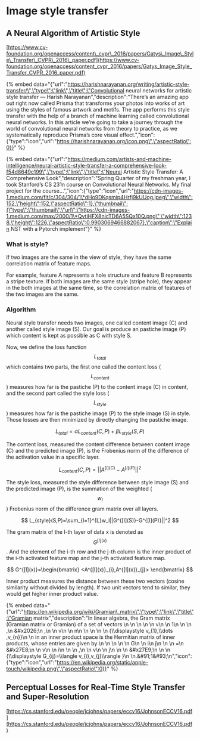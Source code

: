 # Image style transfer

## A Neural Algorithm of Artistic Style

[https://www.cv-foundation.org/openaccess/content\_cvpr\_2016/papers/Gatys\_Image\_Style\_Transfer\_CVPR\_2016\_paper.pdf](https://www.cv-foundation.org/openaccess/content_cvpr_2016/papers/Gatys_Image_Style_Transfer_CVPR_2016_paper.pdf)

{% embed data="{\"url\":\"https://harishnarayanan.org/writing/artistic-style-transfer/\",\"type\":\"link\",\"title\":\"Convolutional neural networks for artistic style transfer — Harish Narayanan\",\"description\":\"There’s an amazing app out right now called Prisma that transforms your photos into works of art using the styles of famous artwork and motifs. The app performs this style transfer with the help of a branch of machine learning called convolutional neural networks. In this article we’re going to take a journey through the world of convolutional neural networks from theory to practice, as we systematically reproduce Prisma’s core visual effect.\",\"icon\":{\"type\":\"icon\",\"url\":\"https://harishnarayanan.org/icon.png\",\"aspectRatio\":0}}" %}

{% embed data="{\"url\":\"https://medium.com/artists-and-machine-intelligence/neural-artistic-style-transfer-a-comprehensive-look-f54d8649c199\",\"type\":\"link\",\"title\":\"Neural Artistic Style Transfer: A Comprehensive Look\",\"description\":\"Spring Quarter of my freshman year, I took Stanford’s CS 231n course on Convolutional Neural Networks. My final project for the course…\",\"icon\":{\"type\":\"icon\",\"url\":\"https://cdn-images-1.medium.com/fit/c/304/304/1\*dHo9DKqsmip4Hrfj9kUUog.jpeg\",\"width\":152,\"height\":152,\"aspectRatio\":1},\"thumbnail\":{\"type\":\"thumbnail\",\"url\":\"https://cdn-images-1.medium.com/max/2000/1\*QvtiHFX8nicTD6A5SQx10Q.png\",\"width\":1238,\"height\":1226,\"aspectRatio\":0.9903069466882067},\"caption\":\"Explain NST with a Pytorch implement\"}" %}

### What is style?

If two images are the same in the view of style, they have the same correlation matrix of feature maps.

For example, feature A represents a hole structure and feature B represents a stripe texture. If both images are the same style \(stripe hole\), they appear in the both images at the same time, so the correlation matrix of features of the two images are the same.

### Algorithm

Neural style transfer needs two images, one called content image \(C\) and another called style image \(S\). Our goal is produce an pastiche image \(P\) which content is kept as possible as C with style S.

Now, we define the loss function $$L_{total}$$ which contains two parts, the first one called the content loss \($$L_{content}$$\) measures how far is the pastiche \(P\) to the content image \(C\) in content, and the second part called the style loss \($$L_{style}$$\) measures how far is the pastiche image \(P\) to the style image \(S\) in style. Those losses are then minimized by directly changing the pastiche image.

$$
L_{total}=\alpha L_{content}(C,P)+\beta L_{style}(S,P)
$$

The content loss, measured the content difference between content image \(C\) and the predicted image \(P\), is the Frobenius norm of the difference of the activation value in a specific layer.

$$
L_{content}(C,P)=||A^{[l](C)}-A^{[l](P)}||^2
$$

The style loss, measured the style difference between style image \(S\) and the predicted image \(P\), is the summation of the weighted \($$w_l$$\) Frobenius norm of the difference gram matrix over all layers.

$$
L_{style}(S,P)=\sum_{l=1}^{L}w_l||G^{[l](S)}-G^{[l](P)}||^2
$$

The gram matrix of the l-th layer of data x is denoted as $$G^{[l](x)}$$. And the element of the i-th row and the j-th column is the inner product of the i-th activated feature map and the j-th activated feature map. 

$$
G^{[l](x)}=\begin{bmatrix}
<A^{[l](x)}_{i},A^{[l](x)}_{j}>
\end{bmatrix}
$$

Inner product measures the distance between these two vectors \(cosine similarity without divided by length\). If two unit vectors tend to similar, they would get higher inner product value.

{% embed data="{\"url\":\"https://en.wikipedia.org/wiki/Gramian\_matrix\",\"type\":\"link\",\"title\":\"Gramian matrix\",\"description\":\"In linear algebra, the Gram matrix \(Gramian matrix or Gramian\) of a set of vectors \\n  \\n    \\n      \\n        \\n          v\\n          \\n            1\\n          \\n        \\n        ,\\n        &\#x2026;\\n        ,\\n        \\n          v\\n          \\n            n\\n          \\n        \\n      \\n    \\n    {\\\\displaystyle v\_{1},\\\\dots ,v\_{n}}\\n  \\n in an inner product space is the Hermitian matrix of inner products, whose entries are given by \\n  \\n    \\n      \\n        \\n          G\\n          \\n            i\\n            j\\n          \\n        \\n        =\\n        &\#x27E8;\\n        \\n          v\\n          \\n            i\\n          \\n        \\n        ,\\n        \\n          v\\n          \\n            j\\n          \\n        \\n        &\#x27E9;\\n      \\n    \\n    {\\\\displaystyle G\_{ij}=\\\\langle v\_{i},v\_{j}\\\\rangle }\\n  \\n.&\#91;1&\#93;\\n\",\"icon\":{\"type\":\"icon\",\"url\":\"https://en.wikipedia.org/static/apple-touch/wikipedia.png\",\"aspectRatio\":0}}" %}

## Perceptual Losses for Real-Time Style Transfer and Super-Resolution

[https://cs.stanford.edu/people/jcjohns/papers/eccv16/JohnsonECCV16.pdf](https://cs.stanford.edu/people/jcjohns/papers/eccv16/JohnsonECCV16.pdf)

